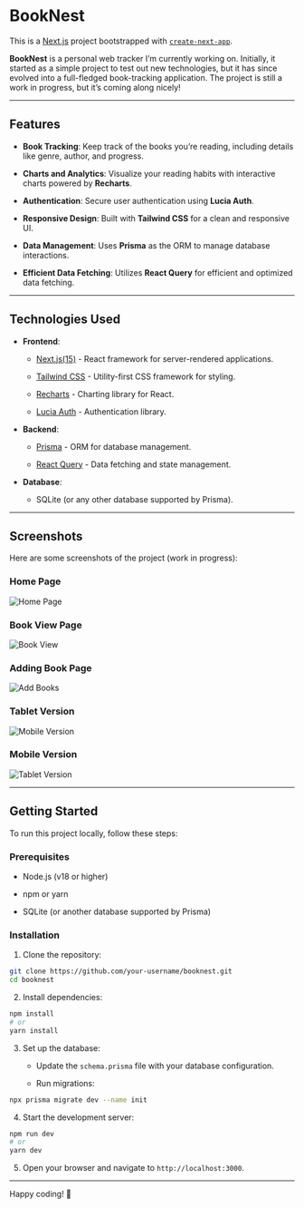 # BookNest

This is a [Next.js](https://nextjs.org) project bootstrapped with [`create-next-app`](https://nextjs.org/docs/app/api-reference/cli/create-next-app).

**BookNest** is a personal web tracker I’m currently working on. Initially, it started as a simple project to test out new technologies, but it has since evolved into a full-fledged book-tracking application. The project is still a work in progress, but it’s coming along nicely!

---
## Features

- **Book Tracking**: Keep track of the books you’re reading, including details like genre, author, and progress.

- **Charts and Analytics**: Visualize your reading habits with interactive charts powered by **Recharts**.

- **Authentication**: Secure user authentication using **Lucia Auth**.

- **Responsive Design**: Built with **Tailwind CSS** for a clean and responsive UI.

- **Data Management**: Uses **Prisma** as the ORM to manage database interactions.

- **Efficient Data Fetching**: Utilizes **React Query** for efficient and optimized data fetching.

---

## Technologies Used

- **Frontend**:
    
    - [Next.js(15)](https://nextjs.org/) - React framework for server-rendered applications.
        
    - [Tailwind CSS](https://tailwindcss.com/) - Utility-first CSS framework for styling.
        
    - [Recharts](https://recharts.org/) - Charting library for React.
        
    - [Lucia Auth](https://lucia-auth.com/) - Authentication library.
        
- **Backend**:
    
    - [Prisma](https://www.prisma.io/) - ORM for database management.
        
    - [React Query](https://tanstack.com/query/v4) - Data fetching and state management.
        
- **Database**:
    
    - SQLite (or any other database supported by Prisma).
        

---

## Screenshots

Here are some screenshots of the project (work in progress):

### Home Page

![Home Page](/public/readme/home_image.png)  


### Book View Page

![Book View](/public/readme/my_books_image.png)  


### Adding Book Page

![Add Books](/public/readme/add_books_image.png)  


### Tablet Version

![Mobile Version](/public/readme/my_books_mobile_image.png)  

### Mobile Version

![Tablet Version](/public/readme/add_books_mobile.png)  

---

## Getting Started

To run this project locally, follow these steps:

### Prerequisites

- Node.js (v18 or higher)
    
- npm or yarn
    
- SQLite (or another database supported by Prisma)
    

### Installation

1. Clone the repository:

```bash
git clone https://github.com/your-username/booknest.git
cd booknest
```
 
2. Install dependencies:

```bash
npm install
# or
yarn install
```

3. Set up the database:
    
    - Update the `schema.prisma` file with your database configuration.
        
    - Run migrations:

```bash
npx prisma migrate dev --name init
```

4. Start the development server:

```bash
npm run dev
# or
yarn dev
```

5. Open your browser and navigate to `http://localhost:3000`.

---

Happy coding! 🚀